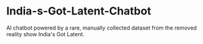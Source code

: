 # India-s-Got-Latent-Chatbot
AI chatbot powered by a rare, manually collected dataset from the removed reality show India's Got Latent.
